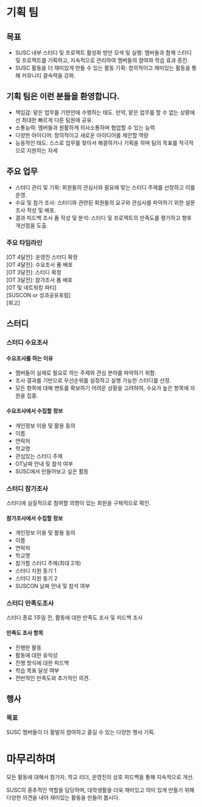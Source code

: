 # 기획 팀

## 목표
- SUSC 내부 스터디 및 프로젝트 활성화 방안 모색 및 실행: 멤버들과 함께 스터디 및 프로젝트를 기획하고, 지속적으로 관리하여 멤버들의 참여와 학습 효과 증진.
- SUSC 활동을 더 재미있게 만들 수 있는 활동 기획: 창의적이고 재미있는 활동을 통해 커뮤니티 결속력을 강화.

## 기획 팀은 이런 분들을 환영합니다.
- 책임감: 맡은 업무를 기한안에 수행하는 태도. 만약, 맡은 업무를 할 수 없는 상황에선 최대한 빠르게 다른 팀원에 공유.
- 소통능력: 멤버들과 원활하게 의사소통하며 협업할 수 있는 능력
- 다양한 아이디어: 창의적이고 새로운 아이디어를 제안할 역량
- 능동적인 태도: 스스로 업무를 찾아서 해결하거나 기획을 하며 팀의 목표를 적극적으로 지원하는 자세


## 주요 업무
- 스터디 관리 및 기획: 회원들의 관심사와 필요에 맞는 스터디 주제를 선정하고 이를 운영.
- 수요 및 참가 조사: 스터디와 관련된 회원들의 요구와 관심사를 파악하기 위한 설문조사 작성 및 배포.
- 결과 피드백 조사 폼 작성 및 분석: 스터디 및 프로젝트의 만족도를 평가하고 향후 개선점을 도출.

### 주요 타임라인
[OT 4달전]: 운영진 스터디 확정  
[OT 4달전]: 수요조사 폼 배포  
[OT 3달전]: 스터디 확정  
[OT 3달전]: 참가조사 폼 배포  
[OT 및 네트워킹 파티]  
[SUSCON or 성과공유포럼]  
[회고]  


## 스터디
### 스터디 수요조사
#### 수요조사를 하는 이유
- 멤버들이 실제로 필요로 하는 주제와 관심 분야를 파악하기 위함.
- 조사 결과를 기반으로 우선순위를 설정하고 실행 가능한 스터디를 선정.
- 모든 항목에 대해 멘토를 확보하기 어려운 상황을 고려하여, 수요가 높은 항목에 자원을 집중.

#### 수요조사에서 수집할 정보
- 개인정보 이용 및 활용 동의
- 이름
- 연락처
- 학교명
- 관심있는 스터디 주제
- OT날짜 안내 및 참석 여부
- SUSC에서 만들어보고 싶은 활동

### 스터디 참가조사
스터디에 실질적으로 참여할 의향이 있는 회원을 구체적으로 확인.
#### 참가조사에서 수집할 정보
- 개인정보 이용 및 활용 동의
- 이름
- 연락처
- 학교명
- 참가할 스터디 주제(최대 2개)
- 스터디 지원 동기 1
- 스터디 지원 동기 2
- SUSCON 날짜 안내 및 참석 여부

### 스터디 만족도조사
스터디 종료 1주일 전, 활동에 대한 만족도 조사 및 피드백 조사
#### 만족도 조사 항목
- 진행한 활동
- 활동에 대한 유익성
- 진행 방식에 대한 피드백
- 학습 목표 달성 여부
- 전반적인 만족도와 추가적인 의견.

## 행사

### 목표
SUSC 멤버들이 더 활발히 참여하고 즐길 수 있는 다양한 행사 기획.

# 마무리하며
모든 활동에 대해서 참가자, 학교 리더, 운영진의 상호 피드백을 통해 지속적으로 개선.

SUSC의 중추적인 역할을 담당하며, 대학생활을 더욱 재미있고 의미 있게 만들기 위해 다양한 의견을 내어 재미있는 활동을 만들어 봅시다.
